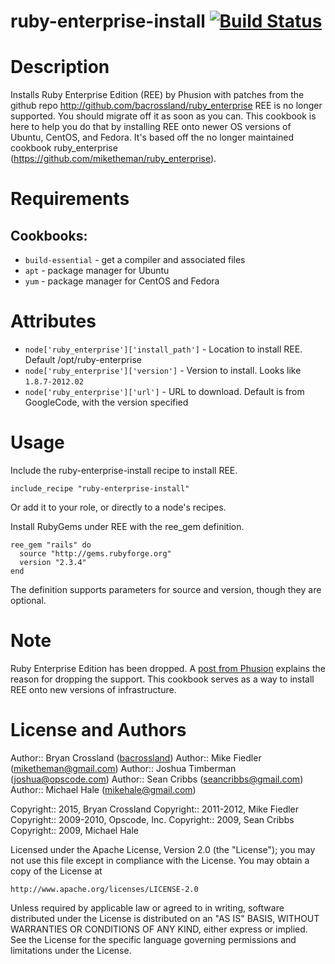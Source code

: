 # ruby-enterprise-install [![Build Status](https://secure.travis-ci.org/bacrossland/ruby-enterprise-install.png?branch=master)](http://travis-ci.org/bacrossland/ruby-enterprise-install)

Description
===========

Installs Ruby Enterprise Edition (REE) by Phusion with patches from the github repo http://github.com/bacrossland/ruby_enterprise
REE is no longer supported. You should migrate off it as soon as you can. This cookbook is here to help you do that by
installing REE onto newer OS versions of Ubuntu, CentOS, and Fedora. It's based off the no longer maintained
cookbook ruby_enterprise (https://github.com/miketheman/ruby_enterprise).

Requirements
============

## Cookbooks:
* `build-essential` - get a compiler and associated files
* `apt` - package manager for Ubuntu
* `yum` - package manager for CentOS and Fedora

Attributes
==========

* `node['ruby_enterprise']['install_path']` - Location to install REE. Default /opt/ruby-enterprise
* `node['ruby_enterprise']['version']` - Version to install. Looks like `1.8.7-2012.02`
* `node['ruby_enterprise']['url']` - URL to download. Default is from GoogleCode, with the version specified

Usage
=====
Include the ruby-enterprise-install recipe to install REE.

    include_recipe "ruby-enterprise-install"

Or add it to your role, or directly to a node's recipes.

Install RubyGems under REE with the ree_gem definition.

    ree_gem "rails" do
      source "http://gems.rubyforge.org"
      version "2.3.4"
    end

The definition supports parameters for source and version, though they are optional.

Note
====
Ruby Enterprise Edition has been dropped.
A [post from Phusion][1] explains the reason for dropping the support.
This cookbook serves as a way to install REE onto new versions of infrastructure.

[1]: http://blog.phusion.nl/2012/02/21/ruby-enterprise-edition-1-8-7-2012-02-released-end-of-life-imminent/

License and Authors
===================

Author:: Bryan Crossland ([bacrossland](https://github.com/bacrossland))
Author:: Mike Fiedler (<miketheman@gmail.com>)
Author:: Joshua Timberman (<joshua@opscode.com>)
Author:: Sean Cribbs (<seancribbs@gmail.com>)
Author:: Michael Hale (<mikehale@gmail.com>)

Copyright:: 2015, Bryan Crossland
Copyright:: 2011-2012, Mike Fiedler
Copyright:: 2009-2010, Opscode, Inc.
Copyright:: 2009, Sean Cribbs
Copyright:: 2009, Michael Hale

Licensed under the Apache License, Version 2.0 (the "License");
you may not use this file except in compliance with the License.
You may obtain a copy of the License at

    http://www.apache.org/licenses/LICENSE-2.0

Unless required by applicable law or agreed to in writing, software
distributed under the License is distributed on an "AS IS" BASIS,
WITHOUT WARRANTIES OR CONDITIONS OF ANY KIND, either express or implied.
See the License for the specific language governing permissions and
limitations under the License.

